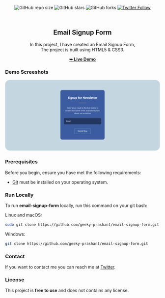 <div align="center">
  
  ![GitHub repo size](https://img.shields.io/github/repo-size/geeky-prashant/email-signup-form)
  ![GitHub stars](https://img.shields.io/github/stars/geeky-prashant/email-signup-form)
  ![GitHub forks](https://img.shields.io/github/forks/geeky-prashant/email-signup-form?style=social)
  [![Twitter Follow](https://img.shields.io/twitter/follow/geekyprashant?style=social)](https://twitter.com/intent/follow?screen_name=geekyprashant)
 
  <br />

  <h2 align="center">Email Signup Form</h2>

  In this project, I have created an Email Signup Form, <br />The project is built using HTML5 & CSS3.

  <a href="https://geeky-prashant.github.io/email-signup-form/"><strong>➥ Live Demo</strong></a>

</div>

### Demo Screeshots

![Email Signup Form Desktop Demo](./readme-images/Email-Signup-Form.png "Desktop Demo")

### Prerequisites

Before you begin, ensure you have met the following requirements:

* [Git](https://git-scm.com/downloads "Download Git") must be installed on your operating system.

### Run Locally

To run **email-signup-form** locally, run this command on your git bash:

Linux and macOS:

```bash
sudo git clone https://github.com/geeky-prashant/email-signup-form.git
```

Windows:

```bash
git clone https://github.com/geeky-prashant/email-signup-form.git
```

### Contact

If you want to contact me you can reach me at [Twitter](https://www.twitter.com/geekyprashant).

### License

This project is **free to use** and does not contains any license.

